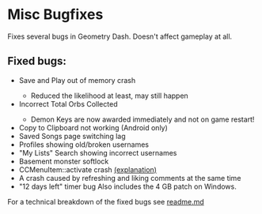 # Misc Bugfixes
Fixes several bugs in Geometry Dash. Doesn't affect gameplay at all.

## Fixed bugs:
- <cj>Save and Play</c> out of memory <cr>crash</c>
  - Reduced the likelihood at least, may still happen
- <cr>Incorrect</c> <cj>Total Orbs Collected</c>
  - <co>Demon Keys</c> are now awarded <cg>immediately</c> and not on game restart!
- <cj>Copy to Clipboard</c> not working (Android only)
- <cj>Saved Songs</c> page switching <cr>lag</c>
- <cj>Profiles</c> showing <cr>old/broken</c> usernames
- <cj>"My Lists" Search</c> showing <cr>incorrect usernames</c>
- <cj>Basement monster</c> <cr>softlock</c>
- <cj>CCMenuItem::activate</c> <cr>crash</c> [(explanation)](https://twitter.com/HJfod/status/1760076909663158588)
- A <cr>crash</c> caused by <cj>refreshing and liking</c> <co>comments</c> at the same time
- <cr>"12 days left"</c> timer bug
Also includes the <co>4 GB patch</c> on <cj>Windows</c>.

For a technical breakdown of the fixed bugs see [readme.md](https://github.com/Cvolton/miscbugfixes-geode/blob/master/README.md)